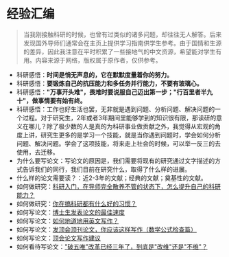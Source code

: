 # 经验汇编

> 当我刚接触科研的时候，也曾有过类似的诸多问题，却往往无人解答。后来发现国外导师们通常会在主页上提供学习指南供学生参考。由于国情和生源的差异，因此我注意在平时积累了一些接地气的中文资源，希望能对学生有用。内容来源于网络，版权属于原作者，仅供参考。



- 科研感悟：**时间是悄无声息的，它在默默度量着你的努力。**
- 科研感悟：**要锻炼自己的抗压能力和多任务并行能力，不要有玻璃心。**
- 科研感悟：**"万事开头难"，畏难时要说服自己迈出第一步；"行百里者半九十"，做事情要有始有终。**
- 科研感悟：工作也好生活也罢，无非就是遇到问题、分析问题、解决问题的一个过程。对于研究生，2年或者3年期间里能够学到的知识很有限，那读研的意义在哪儿？除了极少数的人是真的为科研事业做贡献之外，我觉得从宏观的角度上讲，研究生更多的是学习一个技能，就是当你遇到问题时，学会如何分析问题、解决问题。学会了这项技能，将来走上社会的时候，可以举一反三的去使用，去迁移。
- 为什么要写论文：写论文的原因是，我们需要将现有的研究通过文字描述的方式告诉我们的同行，我们目前在研究什么，取得了什么样的进展。
- 什么样的论文需要读？：近2-3年的文献；经典的文献；奠基性的文献。
- 如何做研究：[科研入门，在导师完全散养不管的状态下，怎么提升自己的科研能力？](https://www.zhihu.com/question/385466539/answer/2268892163)
- 如何做研究：[你在搞科研都有什么好的习惯？](https://mp.weixin.qq.com/s/MVnr8sV0i2qXjSGT2xmJ2w)
- 如何写论文：[博士生发表论文的最佳速度](https://blog.sina.com.cn/s/blog_4b2b16c90102zppf.html) 
- 如何写论文：[如何地道地用英文写作？](https://zhuanlan.zhihu.com/p/76560542)
- 如何写论文：[发顶会顶刊论文，你应该这样写作（数学公式检查篇）](https://baijiahao.baidu.com/s?id=1739383075056032366&wfr=spider&for=pc)
- 如何写论文：[顶会论文写作建议](https://zhuanlan.zhihu.com/p/633108071)
- 如何看待写论文：["破五唯"改革已经三年了，到底是"改维"还是"不维"？](https://mp.weixin.qq.com/s?__biz=MzI1MjAzNTI2MQ==&mid=2649740287&idx=1&sn=aa35d51799886ea188d5af617c11841d&chksm=f1f29a2dc685133b69fb00b89cb7b481ce3f32764a11767604e997fd2082aaaa6f08174605b3&scene=27)
